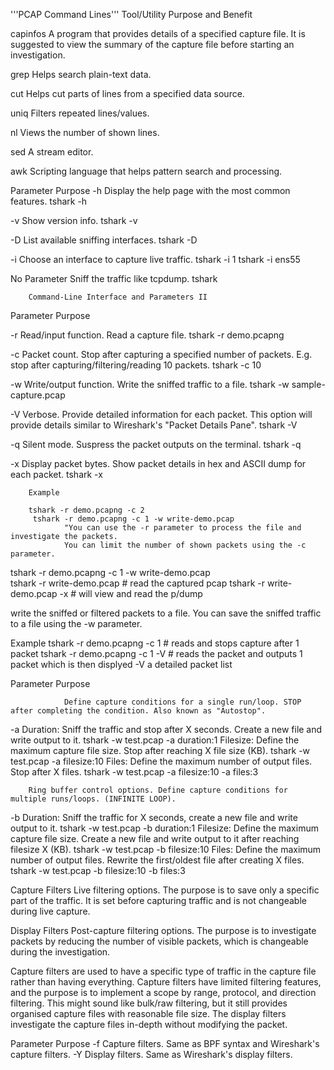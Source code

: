 '''PCAP Command Lines'''
Tool/Utility	    Purpose and Benefit

capinfos	    A program that provides details of a specified capture file. 
                It is suggested to view the summary of the capture file before starting an 
                investigation.

grep	        Helps search plain-text data.

cut             Helps cut parts of lines from a specified data source.

uniq	        Filters repeated lines/values.

nl	            Views the number of shown lines. 

sed	            A stream editor.

awk 	        Scripting language that helps pattern search and processing.

Parameter	    Purpose
-h	            Display the help page with the most common features.
                tshark -h

-v	            Show version info.
                tshark -v

-D              List available sniffing interfaces.
                tshark -D

-i	            Choose an interface to capture live traffic.
                tshark -i 1
                tshark -i ens55

No Parameter	Sniff the traffic like tcpdump.
                tshark

        Command-Line Interface and Parameters II

 

Parameter	                Purpose

-r              Read/input function. Read a capture file.
                tshark -r demo.pcapng

-c              Packet count. Stop after capturing a specified number of packets.
                E.g. stop after capturing/filtering/reading 10 packets.
                tshark -c 10

-w              Write/output function. Write the sniffed traffic to a file.
                tshark -w sample-capture.pcap

-V              Verbose.
                Provide detailed information for each packet. This option will provide details similar to Wireshark's "Packet Details Pane".
                tshark -V

-q              Silent mode.
                Suspress the packet outputs on the terminal.
                tshark -q

-x              Display packet bytes.
                Show packet details in hex and ASCII dump for each packet.
                tshark -x

        Example

        tshark -r demo.pcapng -c 2
         tshark -r demo.pcapng -c 1 -w write-demo.pcap
                "You can use the -r parameter to process the file and investigate the packets. 
                You can limit the number of shown packets using the -c parameter. 



tshark -r demo.pcapng -c 1 -w write-demo.pcap  
tshark -r write-demo.pcap   # read the captured pcap
tshark -r write-demo.pcap -x # will view and read the p/dump

write the sniffed or filtered packets to a file. You can save the sniffed traffic to a file using the -w parameter.   

Example
tshark -r demo.pcapng -c 1 # reads and stops capture after 1 packet
tshark -r demo.pcapng -c 1 -V # reads the packet and outputs 1 packet which is then displyed -V a detailed packet list 


Parameter	               Purpose

                Define capture conditions for a single run/loop. STOP after completing the condition. Also known as "Autostop".
-a              Duration: Sniff the traffic and stop after X seconds. Create a new file and write output to it.
                tshark -w test.pcap -a duration:1
                Filesize: Define the maximum capture file size. Stop after reaching X file size (KB).
                tshark -w test.pcap -a filesize:10
                Files: Define the maximum number of output files. Stop after X files.
                tshark -w test.pcap -a filesize:10 -a files:3

        Ring buffer control options. Define capture conditions for multiple runs/loops. (INFINITE LOOP). 

-b              Duration: Sniff the traffic for X seconds, create a new file and write output to it. 
                tshark -w test.pcap -b duration:1
                Filesize: Define the maximum capture file size. Create a new file and write output to it after reaching filesize X (KB).
                tshark -w test.pcap -b filesize:10
                Files: Define the maximum number of output files. Rewrite the first/oldest file after creating X files.
                tshark -w test.pcap -b filesize:10 -b files:3


Capture Filters	Live filtering options. The purpose is to save only a specific part of the traffic. It is set before capturing traffic and is not changeable during live capture.

Display Filters	Post-capture filtering options. The purpose is to investigate packets by reducing the number of visible packets, which is changeable during the investigation.

Capture filters are used to have a specific type of traffic in the capture file rather than having everything. Capture filters have limited filtering features, and the purpose is to implement a scope by range, protocol, and direction filtering. This might sound like bulk/raw filtering, but it still provides organised capture files with reasonable file size. The display filters investigate the capture files in-depth without modifying the packet.

Parameter	                        Purpose
-f	                     Capture filters. Same as BPF syntax and Wireshark's capture filters.
-Y	                     Display filters. Same as Wireshark's display filters.

